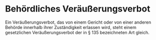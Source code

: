 # Behördliches Veräußerungsverbot

Ein Veräußerungsverbot, das von einem Gericht oder von einer anderen Behörde innerhalb ihrer Zuständigkeit erlassen wird, steht einem gesetzlichen Veräußerungsverbot der in § 135 bezeichneten Art gleich. 

